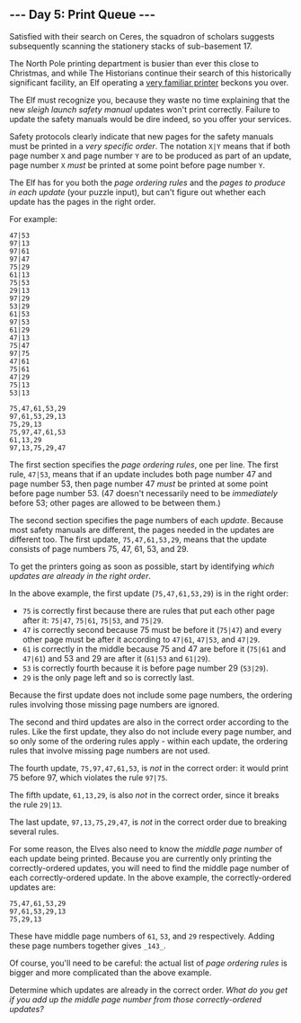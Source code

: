 ## --- Day 5: Print Queue ---

Satisfied with their search on Ceres, the squadron of scholars suggests
subsequently scanning the stationery stacks of sub-basement 17.

The North Pole printing department is busier than ever this close to Christmas,
and while The Historians continue their search of this historically significant
facility, an Elf operating
a  [very familiar printer](https://adventofcode.com/2017/day/1)  beckons you
over.

The Elf must recognize you, because they waste no time explaining that the new
_sleigh launch safety manual_  updates won't print correctly. Failure to update
the safety manuals would be dire indeed, so you offer your services.

Safety protocols clearly indicate that new pages for the safety manuals must be
printed in a  _very specific order_. The notation  `X|Y`  means that if both
page number  `X`  and page number  `Y`  are to be produced as part of an update,
page number  `X`  _must_  be printed at some point before page number  `Y`.

The Elf has for you both the  _page ordering rules_  and the  _pages to produce
in each update_  (your puzzle input), but can't figure out whether each update
has the pages in the right order.

For example:

```
47|53
97|13
97|61
97|47
75|29
61|13
75|53
29|13
97|29
53|29
61|53
97|53
61|29
47|13
75|47
97|75
47|61
75|61
47|29
75|13
53|13

75,47,61,53,29
97,61,53,29,13
75,29,13
75,97,47,61,53
61,13,29
97,13,75,29,47
```

The first section specifies the  _page ordering rules_, one per line. The first
rule,  `47|53`, means that if an update includes both page number 47 and page
number 53, then page number 47  _must_  be printed at some point before page
number 53. (47 doesn't necessarily need to be  _immediately_  before 53; other
pages are allowed to be between them.)

The second section specifies the page numbers of each  _update_. Because most
safety manuals are different, the pages needed in the updates are different too.
The first update,  `75,47,61,53,29`, means that the update consists of page
numbers 75, 47, 61, 53, and 29.

To get the printers going as soon as possible, start by identifying  _which
updates are already in the right order_.

In the above example, the first update (`75,47,61,53,29`) is in the right order:

- `75`  is correctly first because there are rules that put each other page
  after it:  `75|47`,  `75|61`,  `75|53`, and  `75|29`.
- `47`  is correctly second because 75 must be before it (`75|47`) and every
  other page must be after it according to  `47|61`,  `47|53`, and  `47|29`.
- `61`  is correctly in the middle because 75 and 47 are before it (`75|61`  and
  `47|61`) and 53 and 29 are after it (`61|53`  and  `61|29`).
- `53`  is correctly fourth because it is before page number 29 (`53|29`).
- `29`  is the only page left and so is correctly last.

Because the first update does not include some page numbers, the ordering rules
involving those missing page numbers are ignored.

The second and third updates are also in the correct order according to the
rules. Like the first update, they also do not include every page number, and so
only some of the ordering rules apply - within each update, the ordering rules
that involve missing page numbers are not used.

The fourth update,  `75,97,47,61,53`, is  _not_  in the correct order: it would
print 75 before 97, which violates the rule  `97|75`.

The fifth update,  `61,13,29`, is also  _not_  in the correct order, since it
breaks the rule  `29|13`.

The last update,  `97,13,75,29,47`, is  _not_  in the correct order due to
breaking several rules.

For some reason, the Elves also need to know the  _middle page number_  of each
update being printed. Because you are currently only printing the
correctly-ordered updates, you will need to find the middle page number of each
correctly-ordered update. In the above example, the correctly-ordered updates
are:

```
75,47,61,53,29
97,61,53,29,13
75,29,13
```

These have middle page numbers of  `61`,  `53`, and  `29`  respectively. Adding
these page numbers together gives  `_143_`.

Of course, you'll need to be careful: the actual list of  _page ordering rules_
is bigger and more complicated than the above example.

Determine which updates are already in the correct order.  _What do you get if
you add up the middle page number from those correctly-ordered updates?_
